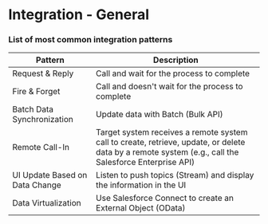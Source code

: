 
# Integration - General 

### List of most common integration patterns

| Pattern               | Description                                             |
|-----------------------|---------------------------------------------------------|
| Request & Reply       | Call and wait for the process to complete              |
| Fire & Forget         | Call and doesn't wait for the process to complete      |
| Batch Data Synchronization | Update data with Batch (Bulk API)                  |
| Remote Call-In        | Target system receives a remote system call to create, retrieve, update, or delete data by a remote system (e.g., call the Salesforce Enterprise API) |
| UI Update Based on Data Change | Listen to push topics (Stream) and display the information in the UI |
| Data Virtualization   | Use Salesforce Connect to create an External Object (OData) |

